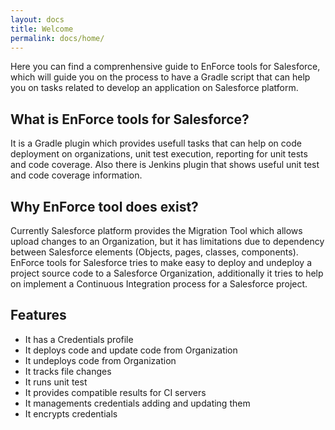 ```yaml
---
layout: docs
title: Welcome
permalink: docs/home/
---
```


Here you can find a comprenhensive guide to EnForce tools for Salesforce, which will guide you on the process to have a Gradle script that can help you on tasks related to develop an application on Salesforce platform.

## What is EnForce tools for Salesforce?
It is a Gradle plugin which provides usefull tasks that can help on code deployment on organizations, unit test execution, reporting for unit tests and code coverage. Also there is Jenkins plugin that shows useful unit test and code coverage information.

## Why EnForce tool does exist?
Currently Salesforce platform provides the Migration Tool which allows upload changes to an Organization, but it has limitations due to dependency between Salesforce elements (Objects, pages, classes, components).
EnForce tools for Salesforce tries to make easy to deploy and undeploy a project source code to a Salesforce Organization, additionally it tries to help on implement a Continuous Integration process for a Salesforce project.

## Features

* It has a Credentials profile
* It deploys code and update code from Organization
* It undeploys code from Organization
* It tracks file changes
* It runs unit test
* It provides compatible results for CI servers
* It managements credentials adding and updating them
* It encrypts credentials
